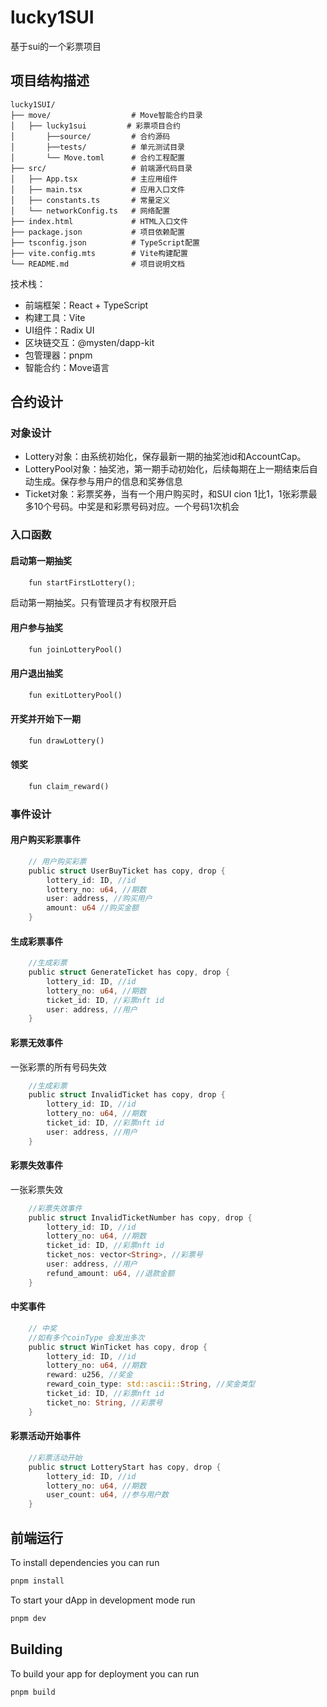 # lucky1SUI
基于sui的一个彩票项目

## 项目结构描述

```
lucky1SUI/
├── move/                  # Move智能合约目录
│   ├── lucky1sui         # 彩票项目合约
│       ├──source/         # 合约源码
│       ├──tests/          # 单元测试目录
│       └── Move.toml      # 合约工程配置
├── src/                   # 前端源代码目录
│   ├── App.tsx            # 主应用组件
│   ├── main.tsx           # 应用入口文件
│   ├── constants.ts       # 常量定义
│   └── networkConfig.ts   # 网络配置
├── index.html             # HTML入口文件
├── package.json           # 项目依赖配置
├── tsconfig.json          # TypeScript配置
├── vite.config.mts        # Vite构建配置
└── README.md              # 项目说明文档
```

技术栈：
- 前端框架：React + TypeScript
- 构建工具：Vite
- UI组件：Radix UI
- 区块链交互：@mysten/dapp-kit
- 包管理器：pnpm
- 智能合约：Move语言

## 合约设计
### 对象设计
- Lottery对象：由系统初始化，保存最新一期的抽奖池id和AccountCap。
- LotteryPool对象：抽奖池，第一期手动初始化，后续每期在上一期结束后自动生成。保存参与用户的信息和奖券信息
- Ticket对象：彩票奖券，当有一个用户购买时，和SUI cion 1比1，1张彩票最多10个号码。中奖是和彩票号码对应。一个号码1次机会
### 入口函数
#### 启动第一期抽奖

```rust
    fun startFirstLottery();
```
启动第一期抽奖。只有管理员才有权限开启

#### 用户参与抽奖
```rust
    fun joinLotteryPool()
```
#### 用户退出抽奖
```rust
    fun exitLotteryPool()
```
#### 开奖并开始下一期
```rust
    fun drawLottery()
```
#### 领奖
```rust
    fun claim_reward()
```
### 事件设计
#### 用户购买彩票事件
```rust
    // 用户购买彩票
    public struct UserBuyTicket has copy, drop {
        lottery_id: ID, //id
        lottery_no: u64, //期数
        user: address, //购买用户
        amount: u64 //购买金额
    }
```
#### 生成彩票事件
```rust
    //生成彩票
    public struct GenerateTicket has copy, drop {
        lottery_id: ID, //id
        lottery_no: u64, //期数
        ticket_id: ID, //彩票nft id
        user: address, //用户
    }
```
#### 彩票无效事件
一张彩票的所有号码失效
```rust
    //生成彩票
    public struct InvalidTicket has copy, drop {
        lottery_id: ID, //id
        lottery_no: u64, //期数
        ticket_id: ID, //彩票nft id
        user: address, //用户
    }
```

#### 彩票失效事件
一张彩票失效
```rust
    //彩票失效事件
    public struct InvalidTicketNumber has copy, drop {
        lottery_id: ID, //id
        lottery_no: u64, //期数
        ticket_id: ID, //彩票nft id
        ticket_nos: vector<String>, //彩票号
        user: address, //用户
        refund_amount: u64, //退款金额
    }
```

#### 中奖事件
```rust
    // 中奖
    //如有多个coinType 会发出多次
    public struct WinTicket has copy, drop {
        lottery_id: ID, //id
        lottery_no: u64, //期数
        reward: u256, //奖金
        reward_coin_type: std::ascii::String, //奖金类型
        ticket_id: ID, //彩票nft id
        ticket_no: String, //彩票号
    }
```

#### 彩票活动开始事件
```rust
    //彩票活动开始
    public struct LotteryStart has copy, drop {
        lottery_id: ID, //id
        lottery_no: u64, //期数
        user_count: u64, //参与用户数
    }
```

## 前端运行

To install dependencies you can run

```bash
pnpm install
```

To start your dApp in development mode run

```bash
pnpm dev
```

## Building

To build your app for deployment you can run

```bash
pnpm build
```
